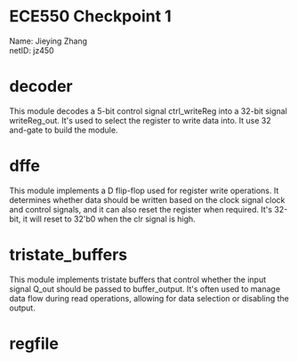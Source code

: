 # ECE550 Checkpoint 1 
Name: Jieying Zhang  
netID: jz450  

# decoder  
This module decodes a 5-bit control signal ctrl_writeReg into a 32-bit signal writeReg_out. It's used to select the register to write data into. It use 32 and-gate to build the module.

# dffe 
This module implements a D flip-flop used for register write operations. It determines whether data should be written based on the clock signal clock and control signals, and it can also reset the register when required. It's 32-bit, it will reset to 32'b0 when the clr signal is high.

# tristate_buffers  
This module implements tristate buffers that control whether the input signal Q_out should be passed to buffer_output. It's often used to manage data flow during read operations, allowing for data selection or disabling the output.

# regfile
